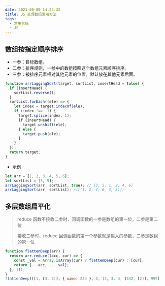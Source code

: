 ```yaml
---
date: 2021-09-09 14:22:32
title: JS 处理数组常用方法
tags:
  - 常用代码
  - JS
---
```


## 数组按指定顺序排序

- 一参：目标数组。
- 二参：排序规则，一参中的数组按照这个数组元素顺序排序。
- 三参：被排序元素相对其他元素的位置，默认放在其他元素后面。

```js
function arrLaggingSort(target, sortList, insertHead = false) {
  if (insertHead) {
    sortList.reverse();
  }
  sortList.forEach((ele) => {
    let index = target.indexOf(ele);
    if (index !== -1) {
      target.splice(index, 1);
      if (insertHead) {
        target.unshift(ele);
      } else {
        target.push(ele);
      }
    }
  });
  return target;
}
```

- 示例

```js
let arr = [1, 2, 3, 4, 5, 6];
let sortList = [3, 5];
arrLaggingSort(arr, sortList, true); // [3, 5, 1, 2, 4, 6]
arrLaggingSort(arr, sortList); //[(1, 2, 4, 6, 3, 5)];
```

## 多层数组扁平化

> reduce 函数不接收二参时，回调函数的一参是数组的第一位，二参是第二位
>
> 接收二参时，reduce 回调函数的第一个参数就是输入的参数，二参是数组的第一位

```js
function flattenDeep(arr) {
  return arr.reduce((acc, cur) => {
    const _val = Array.isArray(cur) ? flattenDeep(cur) : [cur];
    return [...acc, ..._val];
  }, []);
}
flattenDeep([[1, [3, 2]], { name: 234 }, 3, [2, 3, 4, [342, [2]], 999], 0]);
```
